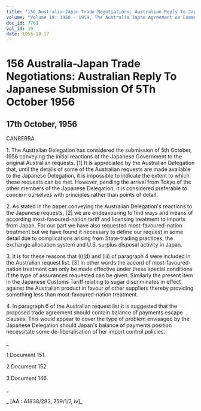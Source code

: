 ```yaml
---
title: "156 Australia-Japan Trade Negotiations: Australian Reply To Japanese Submission Of 5Th October 1956"
volume: "Volume 19: 1950 - 1959, The Australia Japan Agreement on Commerce"
doc_id: 7761
vol_id: 19
date: 1956-10-17
---
```


# 156 Australia-Japan Trade Negotiations: Australian Reply To Japanese Submission Of 5Th October 1956

## 17th October, 1956

CANBERRA

1\. The Australian Delegation has considered the submission of 5th October, 1956 conveying the initial reactions of the Japanese Government to the original Australian requests. [1] It is appreciated by the Australian Delegation that, until the details of some of the Australian requests are made available to the Japanese Delegation, it is impossible to indicate the extent to which these requests can be met. However, pending the arrival from Tokyo of the other members of the Japanese Delegation, it is considered preferable to concern ourselves with principles rather than points of detail.

2\. As stated in the paper conveying the Australian Delegation's reactions to the Japanese requests, [2] we are endeavouring to find ways and means of according most-favoured-nation tariff and licensing treatment to imports from Japan. For our part we have also requested most-favoured-nation treatment but we have found it necessary to define our request in some detail due to complications arising from State-trading practices, the exchange allocation system and U.S. surplus disposal activity in Japan.

3\. It is for these reasons that (i)(d) and (iii) of paragraph 4 were included in the Australian request list. [3] In other words the accord of most-favoured-nation treatment can only be made effective under these special conditions if the type of assurances requested can be given. Similarly the present item in the Japanese Customs Tariff relating to sugar discriminates in effect against the Australian product in favour of other suppliers thereby providing something less than most-favoured-nation treatment.

4\. In paragraph 6 of the Australian request list it is suggested that the proposed trade agreement should contain balance of payments escape clauses. This would appear to cover the type of problem envisaged by the Japanese Delegation should Japan's balance of payments position necessitate some de-liberalisation of her import control policies.

_

1 Document 151.

2 Document 152.

3 Document 146.

_

_ [AA : A1838/283, 759/1/7, iv]_
